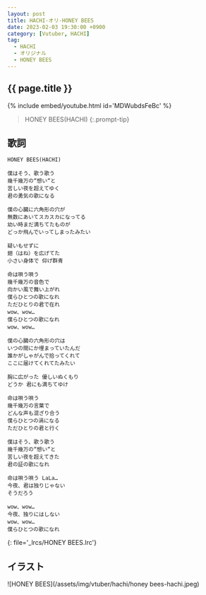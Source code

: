 ```yaml
---
layout: post
title: HACHI-オリ-HONEY BEES
date: 2023-02-03 19:30:00 +0900
category: [Vutuber, HACHI]
tag: 
  - HACHI
  - オリジナル
  - HONEY BEES
---
```


## {{ page.title }}

{% include embed/youtube.html id='MDWubdsFeBc' %}

> HONEY BEES(HACHI)
{:.prompt-tip}

## 歌詞

```
HONEY BEES(HACHI)

僕はそう、歌う歌う
幾千幾万の“想い“と
苦しい夜を超えてゆく
君の勇気の歌になる

僕の心臓に六角形の穴が
無数にあいてスカスカになってる
幼い時まだ満ちてたものが
どっか飛んでいってしまったみたい

疑いもせずに
翅（はね）を広げてた
小さい身体で 仰げ群青

命は唄う唄う
幾千幾万の音色で
向かい風で舞い上がれ
僕らひとつの歌になれ
ただひとりの君で在れ
wow、wow…
僕らひとつの歌になれ
wow、wow…

僕の心臓の六角形の穴は
いつの間にか埋まっていたんだ
誰かがしゃがんで拾ってくれて
ここに届けてくれてたみたい

胸に広がった 優しいぬくもり
どうか 君にも満ちてゆけ

命は唄う唄う
幾千幾万の言葉で
どんな声も混ざり合う
僕らひとつの渦になる
ただひとりの君と行く

僕はそう、歌う歌う
幾千幾万の“想い“と
苦しい夜を超えてきた
君の証の歌になれ

命は唄う唄う LaLa…
今夜、君は独りじゃない　
そうだろう

wow、wow…
今夜、独りにはしない
wow、wow…
僕らひとつの歌になれ
```
{: file='_lrcs/HONEY BEES.lrc'}

## イラスト

![HONEY BEES](/assets/img/vtuber/hachi/honey bees-hachi.jpeg)
